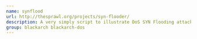 ```yaml
---
name: synflood
url: http://thesprawl.org/projects/syn-flooder/
description: A very simply script to illustrate DoS SYN Flooding attack.
group: blackarch blackarch-dos
---
```

